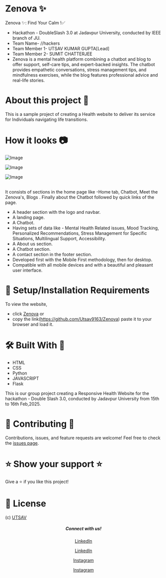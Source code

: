 # Zenova ✨
Zenova ✨: Find Your Calm !✅
* Hackathon - DoubleSlash 3.0 at Jadavpur University, conducted by IEEE branch of JU.
* Team Name- //hackers
* Team Member 1- UTSAV KUMAR GUPTA[Lead]
* Team Member 2- SUMIT CHATTERJEE
* Zenova is a mental health platform combining a chatbot and blog to offer support, self-care tips, and expert-backed insights. The chatbot provides empathetic conversations, stress management tips, and mindfulness exercises, while the blog features professional advice and real-life stories. 

# About this project 🚀
This is a sample project of creating a Health website to deliver its service for Individuals navigating life transitions.

# How it looks 📷

![Image](https://github.com/user-attachments/assets/7853e8ee-4168-4a84-9459-391f1067f01f)

![Image](https://github.com/user-attachments/assets/0fe4cb5a-6e39-4932-ab67-ef2e8a7886e5)

![Image](https://github.com/user-attachments/assets/c6be8e91-19bf-4347-a796-9d47ab2c9dec)

<br>
It consists of sections in the home page like -Home tab, Chatbot, Meet the Zenova's, Blogs . Finally about the Chatbot followed by quick links of the page.

* A header section with the logo and navbar.
* A landing page.
* A Chatbot.
* Having sets of data like - Mental Health Related issues, Mood Tracking, Personalized Recommendations, Stress Management for Specific Situations, Multilingual Support, Accessibility.
* A About us section.
* A Chatbot section.
* A contact section in the footer section.
* Developed first with the Mobile First methodology, then for desktop.
* Compatible with all mobile devices and with a beautiful and pleasant user interface.

 


# 🚀 Setup/Installation Requirements

To view the website, 
* click [Zenova]()
or 
* copy the link(https://github.com/Utsav9163/Zenova) paste it to your browser and load it.  

# 🛠 Built With 💚

* HTML
* CSS
* Python
* JAVASCRIPT
* Flask


This is our group project creating a Responsive Health Website for the hackathon - Double Slash 3.0, conducted by Jadavpur University from 15th to 16th Feb,2025.

# 🤝 Contributing 🤝

Contributions, issues, and feature requests are welcome! Feel free to check the [issues page](/issues).


# ⭐️ Show your support ⭐


Give a ⭐️ if you like this project!


# 📝 License
(c) [UTSAV](https://github.com/Utsav9163/Eco-Fit)

<h5 align="center">Connect with us!</h5>

  <p align="center">
    <a href="https://www.linkedin.com/in/utsav-kumar-gupta-3986a228a" target="_blank">LinkedIn</a>
  </p>
 <p align="center">
    <a href="https://www.linkedin.com/in/sumit--chatterjee?utm_source=share&utm_campaign=share_via&utm_content=profile&utm_medium=android_app" target="_blank">LinkedIn</a>
  </p>
   
   <p align="center">
    <a href="https://www.instagram.com/___.unconscious.___" target="_blank">Instagram</a>
  </p>
     <p align="center">
    <a href="https://www.instagram.com/sumit__chatterjee?igsh=MWw3dXJhNmZsaGdxZQ==" target="_blank">Instagram</a>
  </p>
    
